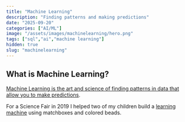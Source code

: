 ```yaml
---
title: "Machine Learning"
description: "Finding patterns and making predictions"
date: "2025-09-20"
categories: ["AI/ML"]
image: "/assets/images/machinelearning/hero.png"
tags: ["sql","ai","machine learning"]
hidden: true
slug: "machinelearning"
---
```




## What is Machine Learning?

[Machine Learning is the art and science of finding patterns in data that allow you to make predictions](https://www.youtube.com/watch?v=BjTNJSQLIeA). 

For a Science Fair in 2019 I helped two of my children build a [learning machine](https://www.instructables.com/Matchbox-Mini-Chess-Learning-Machine/?fbclid=IwAR0g2mf_HQBxdJJIuQaeSfAbF3Hui4QoTPBuI18YoYVlKFIr4Bv8OX0diTw) using matchboxes and colored beads.
